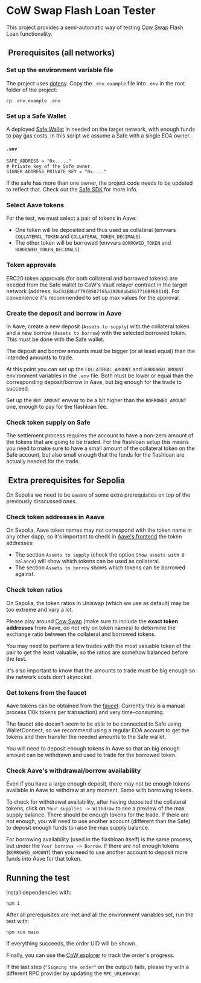 # CoW Swap Flash Loan Tester
This project provides a semi-automatic way of testing [Cow Swap](https://swap.cow.fi/) Flash Loan functionality.

##  Prerequisites (all networks)

### Set up the environment variable file 
The project uses [dotenv](https://github.com/motdotla/dotenv#readme).
Copy the `.env.example` file into `.env` in the root folder of the project:
```console
cp .env.example .env
```

### Set up a Safe Wallet
A deployed [Safe Wallet](https://app.safe.global/) in needed on the target network, with enough funds to pay gas costs. In this script we assume a Safe with a single EOA owner.

#### **`.env`**
```
SAFE_ADDRESS = "0x....."
# Private key of the Safe owner
SIGNER_ADDRESS_PRIVATE_KEY = "0x...."
```

If the safe has more than one owner, the project code needs to be updated to reflect that. Check out the [Safe SDK](https://docs.safe.global/sdk-protocol-kit) for more info.

### Select Aave tokens
For the test, we must select a pair of tokens in Aave:
* One token will be deposited and thus used as collateral (envvars  `COLLATERAL_TOKEN` and `COLLATERAL_TOKEN_DECIMALS`).
* The other token will be borrowed (envvars  `BORROWED_TOKEN` and `BORROWED_TOKEN_DECIMALS`).

### Token approvals
ERC20 token approvals (for both collateral and borrowed tokens) are needed from the Safe wallet to CoW's Vault relayer contract in the target network (address: `0xC92E8bdf79f0507f65a392b0ab4667716BFE0110`).
For convenience it's recommended to set up max values for the approval.

### Create the deposit and borrow in Aave
In Aave, create a new deposit (`Assets to supply`) with the collateral token and a new borrow (`Assets to borrow`) with the selected borrowed token. This must be done with the Safe wallet.

The deposit and borrow amounts must be bigger (or at least equal) than the intended amounts to trade.

At this point you can set up the `COLLATERAL_AMOUNT` and `BORROWED_AMOUNT` environment variables in the `.env` file. Both must be lower or equal than the corresponding deposit/borrow in Aave, but big enough for the trade to succeed.

Set up the `BUY_AMOUNT` envvar to be a bit higher than the `BORROWED_AMOUNT` one, enough to pay for the flashloan fee.

### Check token supply on Safe
The settlement process requires the account to have a non-zero amount of the tokens that are going to be traded. For the flashloan setup this means you need to make sure to have a small amount of the collateral token on the Safe account, but also small enough that the funds for the flashloan are actually needed for the trade.

##  Extra prerequisites for Sepolia
On Sepolia we need to be aware of some extra prerequisites on top of the previously disscussed ones.

### Check token addresses in Aaave
On Sepolia, Aave token names may not correspond with the token name in any other dapp, so it's 
important to check in [Aave's frontend](https://app.aave.com/) the token addresses:
* The section `Assets to supply` (check the option `Show assets with 0 balance`) will show which tokens can be used as collateral.
* The section `Assets to borrow` shows which tokens can be borrowed against.

### Check token ratios
On Sepolia, the token ratios in Uniswap (which we use as default) may be too extreme and vary a lot.

Please play around [Cow Swap](https://swap.cow.fi/) (make sure to include the **exact token addresses** from Aave, do not rely on token names) to determine the exchange ratio between the collateral and borrowed tokens.

You may need to perform a few trades with the most valuable token of the pair to get the least valuable, so the ratios are somehow balanced before the test.

It's also important to know that the amounts to trade must be big enough so the network costs don't skyrocket.

### Get tokens from the faucet
Aave tokens can be obtained from the [faucet](https://gho.aave.com/faucet/). Currently this is a manual process (10k tokens per transaction) and very time-consuming.

The faucet site doesn't seem to be able to be connected to Safe using WalletConnect, so we recommend using a regular EOA account to get the tokens and then transfer the needed amounts to the Safe wallet. 

You will need to deposit enough tokens in Aave so that an big enough amount can be withdrawn and used to trade for the borrowed token.

### Check Aave's withdrawal/borrow availability
Even if you have a large enough deposit, there may not be enough tokens available in Aave to withdraw at any moment. Same with borrowing tokens.

To check for withdrawal availability, after having deposited the collateral tokens, click on `Your supplies -> Withdraw` to see a preview of the max supply balance. There should be enough tokens for the trade. If there are not enough, you will need to use another account (different than the Safe) to deposit enough funds to raise the max supply balance.
    
For borrowing availability (used in the flashloan itself) is the same process, but under the `Your borrows -> Borrow`. If there are not enough tokens (`BORROWED_AMOUNT`) then you need to use another account to deposit more funds into Aave for that token.


## Running the test

Install dependencies with:
```console
npm i
```

After all prerequisites are met and all the environment variables set, run the test with:
```console
npm run main 
```

If everything succeeds, the order UID will be shown.

Finally, you can use the [CoW explorer](https://explorer.cow.fi/) to track the order's progress.

If the last step (`"Signing the order"` on the output) fails, please try with a different RPC provider by updating the `RPC_URL`envvar.